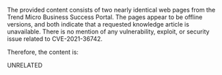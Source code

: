 The provided content consists of two nearly identical web pages from the Trend Micro Business Success Portal. The pages appear to be offline versions, and both indicate that a requested knowledge article is unavailable. There is no mention of any vulnerability, exploit, or security issue related to CVE-2021-36742.

Therefore, the content is:

UNRELATED